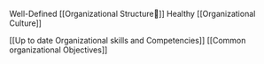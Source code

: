 
Well-Defined [[Organizational Structure🔼]]
Healthy [[Organizational Culture]]

[[Up to date Organizational skills and Competencies]]
[[Common organizational Objectives]]
